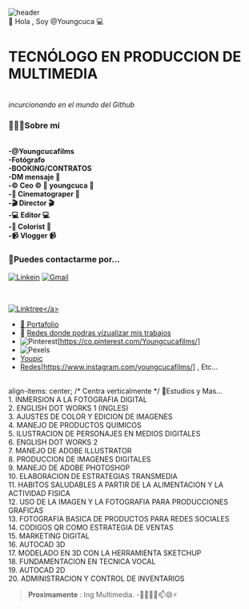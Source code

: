 ![header](https://capsule-render.vercel.app/api?type=waving&color=FF3737&height=200&section=header&text=👾Hola%20Gente&fontAlignY=35&fontSize=70&animation=fadeIn&fontColor=FFFFFF&descAlignY=55)
<br>
👋 Hola , Soy @Youngcuca 💻
# **TECNÓLOGO EN PRODUCCION DE MULTIMEDIA**
<br>*incurcionando en el mundo del Github*
### 🙋🏻‍♂️Sobre mí
<br>**-@Youngcucafilms**
<br>**-Fotógrafo**
<br>**-BOOKING/CONTRATOS**
<br>**-DM mensaje 📩**
<br>**-©️ Ceo ©️ 📸 youngcuca 📸**
<br>**-🎥 Cinematograper 🎥**
<br>**-🎬 Director 🎬**
<br>**-💻 Editor 💻**
<br>**-🎨 Colorist 🎨**
<br>**-📹 Vlogger 📹**

### 💬Puedes contactarme por...
<a href="https://[www.linkedin.com/in//miguel-henao-57553a171/]/" rel="correo">![Linkein](https://img.shields.io/badge/linkedin-%230077B5.svg?style=for-the-badge&logo=linkedin&logoColor=white)</a>
<a href="mianhega99@gmail.com" rel="correo">![Gmail](https://img.shields.io/badge/Gmail-D14836?style=for-the-badge&logo=gmail&logoColor=white)</a>


## 


<br><a href="PAZXh0bgNhZW0CMTEAAaZGWnaMhI4fYjwG5ySS_3yZ78nl8mbjHgNZOUJ2qlNa21K_F_LuHBnKhi8_aem_EvCNC0sBHM8Re2TVIYspTg/" rel="correo">![Linktree]([https://img.shields.io/badge/linkedin-%230077B5.svg?style=for-the-badge&logo=linkedin&logoColor=white](https://img.shields.io/badge/linktree-43E55E?style=flat&logo=linktree&logoColor=white))</a>
- 👀 [Portafolio](https://drive.google.com/drive/folders/1GOocN0ug3b5xjQhjYifBr4Mbwg3fy6Th)
- 👀 [Redes donde podras vizualizar mis trabajos](https://linktr.ee/Youngcucafilms?fbclid=PAZXh0bgNhZW0CMTEAAaZKuPxjlvIGmzdr2LPWCCfHpYXK44bkYJVaaLayq6qNCap5kxC9RvEQRy0_aem_cyPFjrM0o1RwUgf7c9710g)
- ![Pinterest](https://img.shields.io/badge/Pinterest-BD081C?style=flat&logo=pinterest&logoColor=white)[https://co.pinterest.com/Youngcucafilms/]
- ![Pexels](https://www.pexels.com/es-es/@youngcucafilms-1091646142/)
- [Youpic](https://youpic.com/youngcucafilms)
- [Redes](Instagram)[https://www.instagram.com/youngcucafilms/] , Etc...




<br>align-items: center; /* Centra verticalmente */ 📖Estudios y Mas...
<br>1. INMERSION A LA FOTOGRAFIA DIGITAL
<br>2. ENGLISH DOT WORKS 1 (INGLES)
<br>3. AJUSTES DE COLOR Y EDICION DE IMAGENES
<br>4. MANEJO DE PRODUCTOS QUIMICOS
<br>5. ILUSTRACION DE PERSONAJES EN MEDIOS DIGITALES
<br>6. ENGLISH DOT WORKS 2
<br>7. MANEJO DE ADOBE ILLUSTRATOR
<br>8. PRODUCCION DE IMAGENES DIGITALES
<br>9. MANEJO DE ADOBE PHOTOSHOP
<br>10. ELABORACION DE ESTRATEGIAS TRANSMEDIA
<br>11. HABITOS SALUDABLES A PARTIR DE LA ALIMENTACION Y LA ACTIVIDAD FISICA
<br>12. USO DE LA IMAGEN Y LA FOTOGRAFIA PARA PRODUCCIONES GRAFICAS
<br>13. FOTOGRAFIA BASICA DE PRODUCTOS PARA REDES SOCIALES
<br>14. CODIGOS QR COMO ESTRATEGIA DE VENTAS
<br>15. MARKETING DIGITAL
<br>16. AUTOCAD 3D
<br>17. MODELADO EN 3D CON LA HERRAMIENTA SKETCHUP
<br>18. FUNDAMENTACION EN TECNICA VOCAL
<br>19. AUTOCAD 2D
<br>20. ADMINISTRACION Y CONTROL DE INVENTARIOS



>**Proximamente** : Ing Multimedia.
-👋👀🌱💞️📫😄⚡
<!---
Youngcuca/Youngcuca is a ✨ special ✨ repository because its `README.md` (this file) appears on your GitHub profile.
You can click the Preview link to take a look at your changes.
--->
